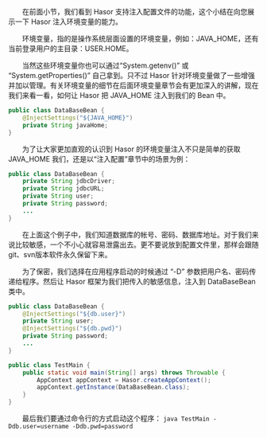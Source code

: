 &emsp;&emsp;在前面小节，我们看到 Hasor 支持注入配置文件的功能，这个小结在向您展示一下 Hasor 注入环境变量的能力。

&emsp;&emsp;环境变量，指的是操作系统层面设置的环境变量，例如：JAVA_HOME，还有当前登录用户的主目录：USER.HOME。

&emsp;&emsp;当然这些环境变量你也可以通过“System.getenv()” 或 “System.getProperties()” 自己拿到。只不过 Hasor 针对环境变量做了一些增强并加以管理。有关环境变量的细节在后面环境变量章节会有更加深入的讲解，现在我们来看一看，如何让 Hasor 把 JAVA_HOME 注入到我们的 Bean 中。
```java
public class DataBaseBean {
    @InjectSettings("${JAVA_HOME}")
    private String javaHome;
}
```

&emsp;&emsp;为了让大家更加直观的认识到 Hasor 的环境变量注入不只是简单的获取 JAVA_HOME 我们，还是以“注入配置”章节中的场景为例：
```java
public class DataBaseBean {
    private String jdbcDriver;
    private String jdbcURL;
    private String user;
    private String password;
    ...
}
```

&emsp;&emsp;在上面这个例子中，我们知道数据库的帐号、密码、数据库地址。对于我们来说比较敏感，一个不小心就容易泄露出去。更不要说放到配置文件里，那样会跟随git、svn版本软件永久保留下来。

&emsp;&emsp;为了保密，我们选择在应用程序启动的时候通过 “-D” 参数把用户名、密码传递给程序。然后让 Hasor 框架为我们把传入的敏感信息，注入到 DataBaseBean 类中。
```java
public class DataBaseBean {
    @InjectSettings("${db.user}")
    private String user;
    @InjectSettings("${db.pwd}")
    private String password;
    ...
}

public class TestMain {
    public static void main(String[] args) throws Throwable {
        AppContext appContext = Hasor.createAppContext();
        appContext.getInstance(DataBaseBean.class);
    }
}
```

&emsp;&emsp;最后我们要通过命令行的方式启动这个程序：
`java TestMain -Ddb.user=username -Ddb.pwd=password`
